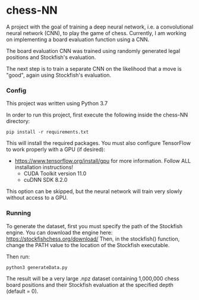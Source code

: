# chess-NN

A project with the goal of training a deep neural network, i.e. a convolutional neural network (CNN),
to play the game of chess. Currently, I am working on implementing a board evaluation function using a CNN.

The board evaluation CNN was trained using randomly generated legal positions and Stockfish's evaluation.

The next step is to train a separate CNN on the likelihood that a move is "good", again using Stockfish's evaluation.

### Config

This project was written using Python 3.7

In order to run this project, first execute the following inside the chess-NN directory:
```
pip install -r requirements.txt
```

This will install the required packages. You must also configure TensorFlow to work properly with a GPU (if desired):

- https://www.tensorflow.org/install/gpu for more information. Follow ALL installation instructions!
  - CUDA Toolkit version 11.0
  - cuDNN SDK 8.2.0

This option can be skipped, but the neural network will train very slowly without access to a GPU.

### Running

To generate the dataset, first you must specify the path of the Stockfish engine. You can download the engine here: https://stockfishchess.org/download/
Then, in the stockfish() function, change the PATH value to the location of the Stockfish executable.

Then run:
```
python3 generateData.py
```
The result will be a very large .npz dataset containing 1,000,000 chess board positions and their Stockfish evaluation at the specified depth (default = 0).

